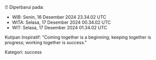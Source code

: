⏰ Diperbarui pada:
- WIB: Senin, 16 Desember 2024 23.34.02 UTC
- WITA: Selasa, 17 Desember 2024 00.34.02 UTC
- WIT: Selasa, 17 Desember 2024 01.34.02 UTC

Kutipan Inspiratif:
"Coming together is a beginning; keeping together is progress; working together is success."


Kategori: success

